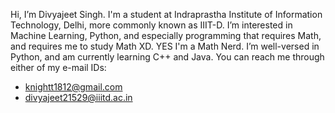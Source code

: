Hi, I’m Divyajeet Singh. I'm a student at Indraprastha Institute of Information Technology, Delhi, more commonly known as IIIT-D. I’m interested in Machine Learning, Python, and especially programming that requires Math, and requires me to study Math XD. YES I'm a Math Nerd. I’m well-versed in Python, and am currently learning C++ and Java. You can reach me through either of my e-mail IDs:
- knightt1812@gmail.com
- divyajeet21529@iiitd.ac.in

<!---
divyajeettt/divyajeettt is a ✨ special ✨ repository because its `README.md` (this file) appears on your GitHub profile.
You can click the Preview link to take a look at your changes.
--->
